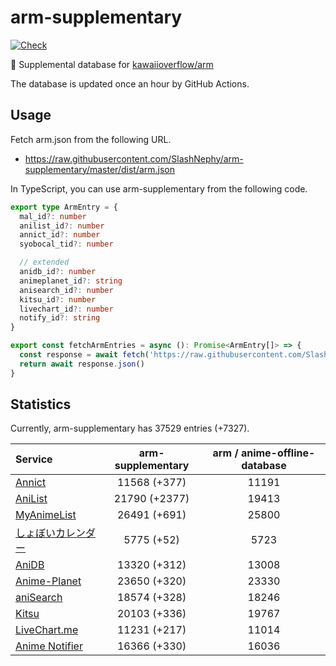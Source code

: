 # arm-supplementary

[![Check](https://github.com/SlashNephy/arm-supplementary/actions/workflows/check-node.yml/badge.svg)](https://github.com/SlashNephy/arm-supplementary/actions/workflows/check-node.yml)

💊 Supplemental database for [kawaiioverflow/arm](https://github.com/kawaiioverflow/arm)

The database is updated once an hour by GitHub Actions.

## Usage

Fetch arm.json from the following URL.

- https://raw.githubusercontent.com/SlashNephy/arm-supplementary/master/dist/arm.json

In TypeScript, you can use arm-supplementary from the following code.

```TypeScript
export type ArmEntry = {
  mal_id?: number
  anilist_id?: number
  annict_id?: number
  syobocal_tid?: number

  // extended
  anidb_id?: number
  animeplanet_id?: string
  anisearch_id?: number
  kitsu_id?: number
  livechart_id?: number
  notify_id?: string
}

export const fetchArmEntries = async (): Promise<ArmEntry[]> => {
  const response = await fetch('https://raw.githubusercontent.com/SlashNephy/arm-supplementary/master/dist/arm.json')
  return await response.json()
}
```

## Statistics

Currently, arm-supplementary has 37529 entries (+7327).

| Service                                     | arm-supplementary | arm / anime-offline-database |
| :------------------------------------------ | :---------------: | :--------------------------: |
| [Annict](https://annict.com)                |   11568 (+377)    |            11191             |
| [AniList](https://anilist.co)               |   21790 (+2377)   |            19413             |
| [MyAnimeList](https://myanimelist.net)      |   26491 (+691)    |            25800             |
| [しょぼいカレンダー](https://cal.syoboi.jp) |    5775 (+52)     |             5723             |
| [AniDB](https://anidb.net)                  |   13320 (+312)    |            13008             |
| [Anime-Planet](https://anime-planet.com)    |   23650 (+320)    |            23330             |
| [aniSearch](https://anisearch.com)          |   18574 (+328)    |            18246             |
| [Kitsu](https://kitsu.io)                   |   20103 (+336)    |            19767             |
| [LiveChart.me](https://livechart.me)        |   11231 (+217)    |            11014             |
| [Anime Notifier](https://notify.moe)        |   16366 (+330)    |            16036             |
